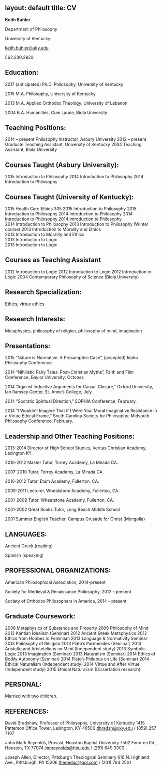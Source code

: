 layout: default
title: CV
---

**Keith Buhler**

Department of Philosophy

University of Kentucky

keith.buhler@uky.edu

562.230.2920


## Education:  
2017 (anticipated)  Ph.D. Philosophy, University of Kentucky

2015            M.A. Philosophy, University of Kentucky

2013            M.A. Applied Orthodox Theology, University of Lebanon 

2004            B.A. Humanities, Cum Laude, Biola University

## Teaching Positions:
2014 – present  Philosophy Instructor, Asbury University
2012 – present  Graduate Teaching Assistant, University of Kentucky
2004            Teaching Assistant, Biola University

## Courses Taught (Asbury University): 
2015    Introduction to Philosophy
2014    Introduction to Philosophy
2014    Introduction to Philosophy

## Courses Taught (University of Kentucky):    
2015    Health Care Ethics 305
2015    Introduction to Philosophy
2015    Introduction to Philosophy 
2014    Introduction to Philosophy 
2014    Introduction to Philosophy 
2014    Introduction to Philosophy  
2014    Introduction to Philosophy 
2013    Introduction to Philosophy  (Winter course)
2013    Introduction to Morality and Ethics      
2013    Introduction to Morality and Ethics             
2013    Introduction to Logic               
2013    Introduction to Logic 
                        
## Courses as Teaching Assistant   
2012    Introduction to Logic
2012    Introduction to Logic
2012    Introduction to Logic
2004    Contemporary Philosophy of Science (Biola University)    

## Research Specialization:    
Ethics, virtue ethics

## Research Interests:
Metaphysics, philosophy of religion, philosophy of mind, imagination

## Presentations:  

2015    “Nature is Normative: A Presumptive Case”, (accepted) Idaho Philosophy Conference.

2014     “Nihilistic Fairy Tales: Post-Christian Myths”, Faith and Film Conference, Baylor University, October. 

2014    “Against Inductive Arguments for Causal Closure,” Oxford University, Ian Ramsey Center, St. Anne’s College, July. 

2014    “Socratic Spiritual Direction,” SOPHIA Conference, February.

2014    “I Wouldn’t Imagine That if I Were You: Moral Imaginative Resistance in a Virtue Ethical Frame,” South Carolina Society for Philosophy;  Midsouth Philosophy Conference, February.


## Leadership and Other Teaching Positions: ##

2013-2014   Director of High School Studies, Veritas Christian Academy, Lexington KY.   

2010-2012   Master Tutor, Torrey Academy, La Mirada CA.

2007-2010   Tutor, Torrey Academy, La Mirada CA.

2010-2012   Tutor, Etum Academy, Fullerton, CA.

2009-2011   Lecturer, Wheatstone Academy, Fullerton, CA. 

2001-2009   Tutor, Wheatstone Academy, Fullerton, CA. 

2001-2002   Great Books Tutor, Long Beach Middle School

2001        Summer English Teacher, Campus Crusade for Christ (Mongolia) 

## LANGUAGES:
Ancient Greek (reading)

Spanish  (speaking) 

## PROFESSIONAL ORGANIZATIONS:
American Philosophical Association, 2014-present

Society for Medieval & Renaissance Philosophy, 2012 – present

Society of Orthodox Philosophers in America, 2014 - present

## Graduate Coursework: 
2008 Metaphysics of Substance and Property
2009 Philosophy of Mind
2012 Kantian Idealism (Seminar)
2012 Ancient Greek Metaphysics
2012 Ethics from Hobbes to Feminism
2013 Language & Normativity Seminar
2013 Philosophy of Religion
2013 Plato’s Parmenides (Seminar)
2013 Aristotle and Aristotelians on Mind (Independent study)
2013 Symbolic Logic
2013 Imagination (Seminar)
2013 Naturalism (Seminar)
2014 Ethics of Bodily Autonomy (Seminar)
2014 Plato’s Philebus on Life (Seminar)
2014 Ethical Naturalism (Independent study)
2014 Virtue and After Virtue (Independent study)
2015 Ethical Naturalism (Dissertation research)

## PERSONAL:
Married with two children.

## REFERENCES:

David Bradshaw, Professor of Philosophy, University of Kentucky
1415 Patterson Office Tower, Lexington, KY 40506
dbradsh@uky.edu / (859) 257 7107

John Mark Reynolds, Provost, Houston Baptist University
7502 Fondren Rd., Houston, TX 77074
jmnreynolds@hbu.edu / (281) 649 3000

Joseph Allen, Director, Pittsburgh Theological Seminary
616 N. Highland Ave., Pittsburgh, PA 15206
theoeduc@aol.com / (201) 784 2501
